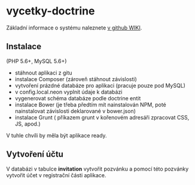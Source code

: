# vycetky-doctrine

Základní informace o systému naleznete <a href="https://github.com/blitzik/vycetky-doctrine/wiki/U%C5%BEivatelsk%C3%A1-%C4%8D%C3%A1st">v github WIKI</a>.

<h2>Instalace</h2>
(PHP 5.6+, MySQL 5.6+)

- stáhnout aplikaci z gitu
- instalace Composer (zároveň stáhnout závislosti)
- vytvoření prázdné databáze pro aplikaci (pracuje pouze pod MySQL)
- v config.local.neon vyplnit údaje k databázi
- vygenerovat schéma databáze podle doctrine entit
- instalace Bower (je třeba předtím mít nainstalován NPM, poté nainstalovat závislosti deklarované v bower.json)
- instalace Grunt ( příkazem grunt v kořenovém adresáři zpracovat CSS, JS, apod.)

V tuhle chvíli by měla být aplikace ready.

<h2>Vytvoření účtu</h2>

V databázi v tabulce <b>invitation</b> vytvořit pozvánku a pomocí této pozvánky
vytvořit účet v registrační části aplikace.